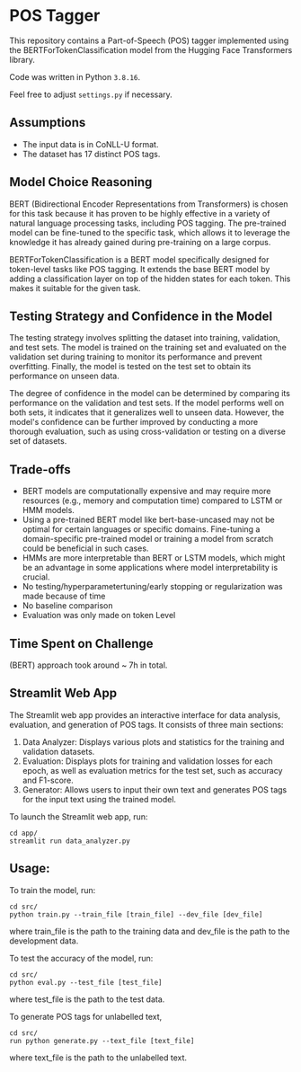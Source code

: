 # POS Tagger
This repository contains a Part-of-Speech (POS) tagger implemented using the BERTForTokenClassification model from the Hugging Face Transformers library.

Code was written in Python `3.8.16`.

Feel free to adjust `settings.py` if necessary.
## Assumptions
- The input data is in CoNLL-U format.
- The dataset has 17 distinct POS tags.

## Model Choice Reasoning
BERT (Bidirectional Encoder Representations from Transformers) is chosen for this task because it has proven to be highly effective in a variety of natural language processing tasks, including POS tagging. The pre-trained model can be fine-tuned to the specific task, which allows it to leverage the knowledge it has already gained during pre-training on a large corpus.

BERTForTokenClassification is a BERT model specifically designed for token-level tasks like POS tagging. It extends the base BERT model by adding a classification layer on top of the hidden states for each token. This makes it suitable for the given task.

## Testing Strategy and Confidence in the Model
The testing strategy involves splitting the dataset into training, validation, and test sets. The model is trained on the training set and evaluated on the validation set during training to monitor its performance and prevent overfitting. Finally, the model is tested on the test set to obtain its performance on unseen data.

The degree of confidence in the model can be determined by comparing its performance on the validation and test sets. If the model performs well on both sets, it indicates that it generalizes well to unseen data. However, the model's confidence can be further improved by conducting a more thorough evaluation, such as using cross-validation or testing on a diverse set of datasets.

## Trade-offs
- BERT models are computationally expensive and may require more resources (e.g., memory and computation time) compared to LSTM or HMM models.
- Using a pre-trained BERT model like bert-base-uncased may not be optimal for certain languages or specific domains. Fine-tuning a domain-specific pre-trained model or training a model from scratch could be beneficial in such cases.
- HMMs are more interpretable than BERT or LSTM models, which might be an advantage in some applications where model interpretability is crucial.
- No testing/hyperparametertuning/early stopping or regularization was made because of time
- No baseline comparison
- Evaluation was only made on token Level
## Time Spent on Challenge
(BERT) approach took around ~ 7h in total.

## Streamlit Web App
The Streamlit web app provides an interactive interface for data analysis, evaluation, and generation of POS tags. It consists of three main sections:

1. Data Analyzer: Displays various plots and statistics for the training and validation datasets.
2. Evaluation: Displays plots for training and validation losses for each epoch, as well as evaluation metrics for the test set, such as accuracy and F1-score.
3. Generator: Allows users to input their own text and generates POS tags for the input text using the trained model.

To launch the Streamlit web app, run:
```
cd app/
streamlit run data_analyzer.py
```

## Usage:
To train the model, run: 
``` 
cd src/
python train.py --train_file [train_file] --dev_file [dev_file] 
``` 
where train_file is the path to the training data and dev_file is the path to the development data.

To test the accuracy of the model, run:
``` 
cd src/
python eval.py --test_file [test_file]
``` 
where test_file is the path to the test data.

To generate POS tags for unlabelled text, 
```
cd src/
run python generate.py --text_file [text_file]
```
where text_file is the path to the unlabelled text.


